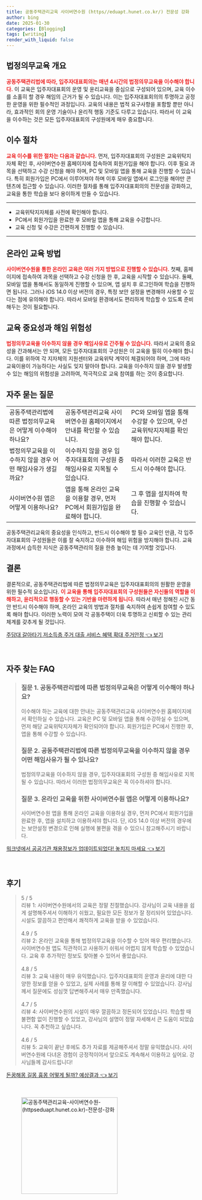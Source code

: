 ```yaml
---
title: 공동주택관리교육 사이버연수원 (https//eduapt.hunet.co.kr/) 전문성 강화
author: bing
date: 2025-01-30
categories: [Blogging]
tags: [writing]
render_with_liquid: false
---
```



<h2 id='법정의무교육 개요'>법정의무교육 개요</h2>

<p><b><span style="color: #ee2323;">공동주택관리법에 따라, 입주자대표회의는 매년 4시간의 법정의무교육을 이수해야 합니다.</span></b> 이 교육은 입주자대표회의 운영 및 윤리교육을 중심으로 구성되어 있으며, 교육 이수를 소홀히 할 경우 해임의 근거가 될 수 있습니다. 이는 입주자대표회의의 투명하고 공정한 운영을 위한 필수적인 과정입니다. 교육의 내용은 법적 요구사항을 포함할 뿐만 아니라, 효과적인 회의 운영 기술이나 윤리적 행동 기준도 다루고 있습니다. 따라서 이 교육을 이수하는 것은 모든 입주자대표회의 구성원에게 매우 중요합니다.</p>

<h2 id='이수 절차'>이수 절차</h2>

<p><b><span style="color: #ee2323;">교육 이수를 위한 절차는 다음과 같습니다.</span></b> 먼저, 입주자대표회의 구성원은 교육위탁지자체 확인 후, 사이버연수원 홈페이지에 접속하여 회원가입을 해야 합니다. 이후 필요 과목을 선택하고 수강 신청을 해야 하며, PC 및 모바일 앱을 통해 교육을 진행할 수 있습니다. 특히 회원가입은 PC에서 이루어져야 하며 이후 모바일 앱에서 로그인을 해야만 콘텐츠에 접근할 수 있습니다. 이러한 절차를 통해 입주자대표회의의 전문성을 강화하고, 교육을 통한 학습을 보다 용이하게 만들 수 있습니다.</p>

<hr />

<ul>
    <li>교육위탁지자체를 사전에 확인해야 합니다.</li>
    <li>PC에서 회원가입을 완료한 후 모바일 앱을 통해 교육을 수강합니다.</li>
    <li>교육 신청 및 수강은 간편하게 진행할 수 있습니다.</li>
</ul>

<hr />

<h2 id='온라인 교육 방법'>온라인 교육 방법</h2>

<p><b><span style="color: #ee2323;">사이버연수원을 통한 온라인 교육은 여러 가지 방법으로 진행할 수 있습니다.</span></b> 첫째, 홈페이지에 접속하여 과목을 선택하고 수강 신청을 한 후, 교육을 시작할 수 있습니다. 둘째, 모바일 앱을 통해서도 동일하게 진행할 수 있으며, 앱 설치 후 로그인하여 학습을 진행하면 됩니다. 그러나 iOS 14.0 이상 버전의 경우, 특정 보안 설정을 변경해야 사용할 수 있다는 점에 유의해야 합니다. 따라서 모바일 환경에서도 편리하게 학습할 수 있도록 준비해두는 것이 필요합니다.</p>

<h2 id='교육 중요성과 해임 위험성'>교육 중요성과 해임 위험성</h2>

<p><b><span style="color: #ee2323;">법정의무교육을 이수하지 않을 경우 해임사유로 간주될 수 있습니다.</span></b> 따라서 교육의 중요성을 간과해서는 안 되며, 모든 입주자대표회의 구성원은 이 교육을 필히 이수해야 합니다. 이를 위하여 각 지자체의 지원센터와 교육위탁 계약이 체결되어야 하며, 그에 따라 교육이용이 가능하다는 사실도 잊지 말아야 합니다. 교육을 이수하지 않을 경우 발생할 수 있는 해임의 위험성을 고려하여, 적극적으로 교육 참여를 하는 것이 중요합니다.</p>

<h2 id='자주 묻는 질문'>자주 묻는 질문</h2>

<table>
    <tr>
        <td>공동주택관리법에 따른 법정의무교육은 어떻게 이수해야 하나요?</td>
        <td>공동주택관리교육 사이버연수원 홈페이지에서 안내를 확인할 수 있습니다.</td>
        <td>PC와 모바일 앱을 통해 수강할 수 있으며, 우선 교육위탁지자체를 확인해야 합니다.</td>
    </tr>
    <tr>
        <td>법정의무교육을 이수하지 않을 경우 어떤 해임사유가 생길까요?</td>
        <td>이수하지 않을 경우 입주자대표회의 구성원 중 해임사유로 지목될 수 있습니다.</td>
        <td>따라서 이러한 교육은 반드시 이수해야 합니다.</td>
    </tr>
    <tr>
        <td>사이버연수원 앱은 어떻게 이용하나요?</td>
        <td>앱을 통해 온라인 교육을 이용할 경우, 먼저 PC에서 회원가입을 완료해야 합니다.</td>
        <td>그 후 앱을 설치하여 학습을 진행할 수 있습니다.</td>
    </tr>
</table>

<p>공동주택관리교육의 중요성을 인식하고, 반드시 이수해야 할 필수 교육인 만큼, 각 입주자대표회의 구성원들은 이를 잘 숙지하고 이수하여 해임 위험을 방지해야 합니다. 교육 과정에서 습득한 지식은 공동주택관리의 질을 한층 높이는 데 기여할 것입니다.</p>

<h2 id='결론'>결론</h2>

<p>결론적으로, 공동주택관리법에 따른 법정의무교육은 입주자대표회의의 원활한 운영을 위한 필수적 요소입니다. <b><span style="color: #ee2323;">이 교육을 통해 입주자대표회의 구성원들은 자신들의 역할을 이해하고, 윤리적으로 행동할 수 있는 기반을 마련하게 됩니다.</span></b> 따라서 매년 정해진 시간 동안 반드시 이수해야 하며, 온라인 교육의 방법과 절차를 숙지하여 손쉽게 참여할 수 있도록 해야 합니다. 이러한 노력이 모여 각 공동주택이 더욱 투명하고 신뢰할 수 있는 관리체계를 갖추게 될 것입니다.</p>


<p><a class="click-button" title="주담대 갈아타기 저소득층 주거 대출 서비스 혜택 확대 주거안정" href="https://aptwhite.github.io/posts/%EC%A3%BC%EB%8B%B4%EB%8C%80-%EA%B0%88%EC%95%84%ED%83%80%EA%B8%B0-%EC%A0%80%EC%86%8C%EB%93%9D%EC%B8%B5-%EC%A3%BC%EA%B1%B0-%EB%8C%80%EC%B6%9C-%EC%84%9C%EB%B9%84%EC%8A%A4-%ED%98%9C%ED%83%9D-%ED%99%95%EB%8C%80-%EC%A3%BC%EA%B1%B0%EC%95%88%EC%A0%95/" rel="dofollow">주담대 갈아타기 저소득층 주거 대출 서비스 혜택 확대 주거안정 👈 보기</a></p><br>
<h2 id='자주_찾는_FAQ'>자주 찾는 FAQ</h2>
<div itemscope="" itemtype="https://schema.org/FAQPage"> 
<blockquote> 
<div itemscope="" itemprop="mainEntity" itemtype="https://schema.org/Question"> 
<h3 itemprop="name">질문 1. 공동주택관리법에 따른 법정의무교육은 어떻게 이수해야 하나요?</h3> 
<div itemscope="" itemprop="acceptedAnswer" itemtype="https://schema.org/Answer"> 
<span itemprop="text"> 
<p>이수해야 하는 교육에 대한 안내는 공동주택관리교육 사이버연수원 홈페이지에서 확인하실 수 있습니다. 교육은 PC 및 모바일 앱을 통해 수강하실 수 있으며, 먼저 해당 교육위탁지자체가 확인되어야 합니다. 회원가입은 PC에서 진행한 후, 앱을 통해 수강할 수 있습니다.</p> 
</span> 
</div> 
</div> 

<div itemscope="" itemprop="mainEntity" itemtype="https://schema.org/Question"> 
<h3 itemprop="name">질문 2. 공동주택관리법에 따른 법정의무교육을 이수하지 않을 경우 어떤 해임사유가 될 수 있나요?</h3> 
<div itemscope="" itemprop="acceptedAnswer" itemtype="https://schema.org/Answer"> 
<span itemprop="text"> 
<p>법정의무교육을 이수하지 않을 경우, 입주자대표회의 구성원 중 해임사유로 지목될 수 있습니다. 따라서 이러한 법정의무교육은 꼭 이수하셔야 합니다.</p> 
</span> 
</div> 
</div> 

<div itemscope="" itemprop="mainEntity" itemtype="https://schema.org/Question"> 
<h3 itemprop="name">질문 3. 온라인 교육을 위한 사이버연수원 앱은 어떻게 이용하나요?</h3> 
<div itemscope="" itemprop="acceptedAnswer" itemtype="https://schema.org/Answer"> 
<span itemprop="text"> 
<p>사이버연수원 앱을 통해 온라인 교육을 이용하실 경우, 먼저 PC에서 회원가입을 완료한 후, 앱을 설치하고 이용하셔야 합니다. 단, iOS 14.0 이상 버전의 경우에는 보안설정 변경으로 인해 실행에 불편을 겪을 수 있으니 참고해주시기 바랍니다.</p> 
</span> 
</div> 
</div> 
</blockquote> 
</div>
<p><a class="click-button" title="워크넷에서 공공기관 채용정보가 업데이트되었다! 놓치지 마세요" href="https://aptwhite.github.io/posts/%EC%9B%8C%ED%81%AC%EB%84%B7%EC%97%90%EC%84%9C-%EA%B3%B5%EA%B3%B5%EA%B8%B0%EA%B4%80-%EC%B1%84%EC%9A%A9%EC%A0%95%EB%B3%B4%EA%B0%80-%EC%97%85%EB%8D%B0%EC%9D%B4%ED%8A%B8%EB%90%98%EC%97%88%EB%8B%A4!-%EB%86%93%EC%B9%98%EC%A7%80-%EB%A7%88%EC%84%B8%EC%9A%94/" rel="dofollow">워크넷에서 공공기관 채용정보가 업데이트되었다! 놓치지 마세요 👈 보기</a></p><br>
<h2 id='후기'>후기</h2>
<div itemscope itemtype="https://schema.org/Product">
  <blockquote>
  <div itemprop="review" itemscope itemtype="https://schema.org/Review">
      <div itemprop="reviewRating" itemscope itemtype="https://schema.org/Rating"> <span itemprop="ratingValue">5</span> / <span itemprop="bestRating">5</span> </div>
      <span itemprop="reviewBody">리뷰 1: 사이버연수원에서의 교육은 정말 친절했습니다. 강사님이 교육 내용을 쉽게 설명해주셔서 이해하기 쉬웠고, 필요한 모든 정보가 잘 정리되어 있었습니다. 시설도 깔끔하고 편안해서 쾌적하게 교육을 받을 수 있었습니다.</span>
  </div>
  <br>
  <div itemprop="review" itemscope itemtype="https://schema.org/Review">
      <div itemprop="reviewRating" itemscope itemtype="https://schema.org/Rating"> <span itemprop="ratingValue">4.9</span> / <span itemprop="bestRating">5</span> </div>
      <span itemprop="reviewBody">리뷰 2: 온라인 교육을 통해 법정의무교육을 이수할 수 있어 매우 편리했습니다. 사이버연수원 앱도 직관적이고 사용하기 쉬워서 어렵지 않게 학습할 수 있었습니다. 교육 후 추가적인 정보도 찾아볼 수 있어서 좋았습니다.</span>
  </div>
  <br>
  <div itemprop="review" itemscope itemtype="https://schema.org/Review">
      <div itemprop="reviewRating" itemscope itemtype="https://schema.org/Rating"> <span itemprop="ratingValue">4.8</span> / <span itemprop="bestRating">5</span> </div>
      <span itemprop="reviewBody">리뷰 3: 교육 내용이 매우 유익했습니다. 입주자대표회의 운영과 윤리에 대한 다양한 정보를 얻을 수 있었고, 실제 사례를 통해 잘 이해할 수 있었습니다. 강사님께서 질문에도 성심껏 답변해주셔서 매우 만족했습니다.</span>
  </div>
  <br>
  <div itemprop="review" itemscope itemtype="https://schema.org/Review">
      <div itemprop="reviewRating" itemscope itemtype="https://schema.org/Rating"> <span itemprop="ratingValue">4.7</span> / <span itemprop="bestRating">5</span> </div>
      <span itemprop="reviewBody">리뷰 4: 사이버연수원의 시설이 매우 깔끔하고 정돈되어 있었습니다. 학습할 때 불편함 없이 진행할 수 있었고, 강사님의 설명이 정말 자세해서 큰 도움이 되었습니다. 꼭 추천하고 싶습니다.</span>
  </div>
  <br>
  <div itemprop="review" itemscope itemtype="https://schema.org/Review">
      <div itemprop="reviewRating" itemscope itemtype="https://schema.org/Rating"> <span itemprop="ratingValue">4.6</span> / <span itemprop="bestRating">5</span> </div>
      <span itemprop="reviewBody">리뷰 5: 교육이 끝난 후에도 추가 자료를 제공해주셔서 정말 유익했습니다. 사이버연수원에 다녀온 경험이 긍정적이어서 앞으로도 계속해서 이용하고 싶어요. 강사님들께 감사드립니다!</span>
  </div>
  </blockquote>
</div>
<p><a class="click-button" title="돈꿈해몽 길몽 흉몽 어떻게 될까? 예상결과" href="https://aptwhite.github.io/posts/%EB%8F%88%EA%BF%88%ED%95%B4%EB%AA%BD-%EA%B8%B8%EB%AA%BD-%ED%9D%89%EB%AA%BD-%EC%96%B4%EB%96%BB%EA%B2%8C-%EB%90%A0%EA%B9%8C-%EC%98%88%EC%83%81%EA%B2%B0%EA%B3%BC/" rel="dofollow">돈꿈해몽 길몽 흉몽 어떻게 될까? 예상결과 👈 보기</a></p><br>
<figure class="image"><img src="https://aptwhite.github.io/assets/img/thumbnail/공동주택관리교육-사이버연수원-(httpseduapt.hunet.co.kr)-전문성-강화.webp" alt="공동주택관리교육-사이버연수원-(httpseduapt.hunet.co.kr)-전문성-강화" width="256" height="256"></figure>
